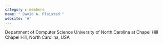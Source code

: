 ```yaml
---
category : members
name: " David A. Plaisted " 
website: '#'
---
```

Department of Computer Science
University of North Carolina at Chapel Hill
Chapel Hill, North Carolina, USA

